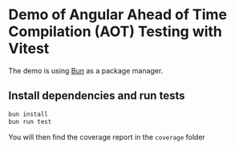 # Demo of Angular Ahead of Time Compilation (AOT) Testing with Vitest

The demo is using [Bun](https://bun.sh/docs/installation) as a package manager.

## Install dependencies and run tests

```sh
bun install
bun run test
```

You will then find the coverage report in the `coverage` folder
